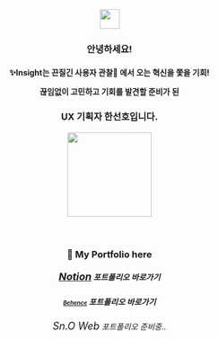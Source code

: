 <!-- Heading -->
<div align="center">
<img src = "https://raw.githubusercontent.com/MartinHeinz/MartinHeinz/master/wave.gif" width="35px" />
<h3><strong>안녕하세요!</strong></h3>
<h4>✨Insight는 끈질긴 사용자 관찰👀 에서 오는 혁신을 쫓을 기회!

끊임없이 고민하고 기회를 발견할 준비가 된</h4>

<!-- <br> -->
<h3><strong>UX 기획자 한선호입니다.<strong></h3>
<img src = "https://i.pinimg.com/originals/f3/70/f9/f370f9a3b36115f5799a3a88d32e8f99.gif" width="150px" />
</div>

<br/>
<br/>
<div align="center">
<h3>🎨 My Portfolio here</h3>

<h5><a href="https://fortunate-cut-6d8.notion.site/9c1bc2aad8b445039a8e57789a24d005?pvs=4" style="font-size:18px">Notion</a> 포트폴리오 바로가기</h5> <h5><a href="https://www.behance.net/hansn777789fb" style="font-size:10px">Behence</a> 포트폴리오 바로가기</h5>
<h6><a style="font-size:18px">Sn.O Web</a> 포트폴리오 준비중..</h6>
</div>
<br/>
